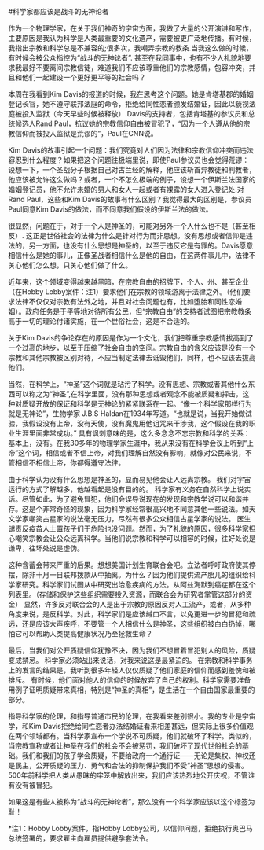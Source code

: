 #科学家都应该是战斗的无神论者

作为一个物理学家，在关于我们神奇的宇宙方面，我做了大量的公开演讲和写作，主要原因是我认为科学是人类最重要的文化遗产，需要被更广泛地传播。有时候，我指出宗教和科学总是不兼容的;很多次，我嘲弄宗教的教条.当我这么做的时候，有时候会被公众指控为“战斗的无神论者”. 甚至在我同事中，也有不少人礼貌地要求我最好不要离间宗教信徒，难道我们不应该尊重他们的宗教感情，包容冲突，并且和他们一起建设一个更好更平等的社会吗？

本周在我看到Kim Davis的报道的时候，我在思考这个问题。她是肯塔基郡的婚姻登记长官，她不遵守联邦法庭的命令，拒绝给同性恋者颁发结婚证，因此以藐视法庭被投入监狱（今天早些时候被释放）.Davis的支持者，包括肯塔基的参议员和总统候选人Rand Paul，抗议她的宗教信仰自由被冒犯了，“因为一个人遵从他的宗教信仰而被投入监狱是荒谬的”，Paul在CNN说。
  
Kim Davis的故事引起一个问题：我们究竟对人们因为法律和宗教信仰冲突而违法容忍到什么程度？如果把这个问题往极端里说，即使Paul参议员也会觉得荒谬：设想一下，一个圣战分子根据自己对古兰经的解释，他应该斩首异教徒和判教者，他应该被允许这么做吗？或者，一个不怎么极端的例子，设想一个伊斯兰法国家的婚姻登记员，他不允许未婚的男人和女人一起或者有裸露的女人进入登记处.对Rand Paul，这些和Kim Davis的故事有什么区别？我觉得最大的区别是，参议员Paul同意Kim Davis的做法，而不同意我们假设的伊斯兰法的做法。

很显然，问题在于，对于一个人是神圣的，可能对另外一个人什么也不是（甚至相反）. 这正是世俗社会的法律为什么是针对行为而非思想。没有思想或者信仰是违法的，另一方面，也没有什么思想是神圣的，以至于违反它是有罪的。Davis愿意相信什么是她的事儿，正像圣战者相信什么是他的自由，在这两件事儿中，法律不关心他们怎么想，只关心他们做了什么。

近年来，这个领域变得越来越黑暗，在宗教自由的招牌下，个人、州、甚至企业（在Hobby Lobby案件：注1）要求他们在宗教的领域游离于法律之外。（他们要求法律不仅仅对宗教有法外之地，并且对社会问题也有，比如堕胎和同性恋婚姻）。政府任务是于平等地对待所有公民，但“宗教自由”的支持者试图把宗教教条高于一切的理论付诸实施，在一个世俗社会，这是不合适的。

关于Kim Davis的争论存在的原因是作为一个文化，我们把尊重宗教感情拔高到了一个过高的地步，以至于压缩了社会自由的空间。宗教自由的含义应该是没有一个宗教和其他宗教被区别对待，不应当制定法律去诋毁他们，同样，也不应该去拔高他们。

当然，在科学上，“神圣”这个词就是玷污了科学。没有思想、宗教或者其他什么东西可以称之为“神圣”,在科学里面，没有那种思想或者观念不能被质疑和抨击，这种对质疑开放的保证和科学是无神论的紧紧联系在一起。“像一个科学家那样行为就是无神论”，生物学家 J.B.S Haldan在1934年写道。“也就是说，当我开始做试验，我假设没有上帝，没有天使，没有魔鬼用他诅咒来干涉我，这个假设在我的职业生涯里面非常成功。”  具有讽刺意味的是，这么多念念不忘宗教和科学的关系：基本上，没有。在我30多年的物理学家生涯中，我从来没有在科学会议上听到“上帝”这个词，相信或者不信上帝，对我们理解自然没有影响，就像对公民来说，不管相信不相信上帝，你都得遵守法律。

由于科学认为没有什么思想是神圣的，显而易见他会让人远离宗教。 我们对宇宙运行的方式了解越多，他越看起是没有目的的。 科学家有义务在自然科学上说实话。尽管如此，为了避免冒犯，他们会误导说现在的发现和宗教学说可以和谐并存。这是个非常奇怪的现象，因为科学家经常很高兴地不同意其他一些说法。如天文学家嘲笑占星家的说法毫无压力，尽然有很多公众相信占星学家的说法。 医生谴责反疫苗人士置孩子们于危险也没问题。然而，为了礼貌的原因，很多科学家担心嘲笑宗教会让公众远离科学。当他们说宗教和科学可以相容的时候，往好处说是谦卑，往坏处说是虚伪。

这种含蓄会带来严重的后果。想想美国计划生育联合会吧。立法者呼吁政府使其停摆，除非十月一日联邦拨款从中抽离。为什么？因为他们提供流产胎儿的组织给科学家研究。科学家们试图从中研究出治愈疾病的方法。从阿兹海默到癌症都在这个列表里。（存储和保护这些组织需要投入资源，而联合会为研究者掌管这部分的资金） 显然，许多反对联合会的人是出于宗教的原因反对人工流产，或者，从多种角度来说，是反科学。对此，科学家们是应该缄口不言，以免更进一步的冒犯和疏远，还是应该大声疾呼，不要管一个人相信什么是神圣，这些组织被白白扔掉，哪怕它可以帮助人类提高健康状况乃至拯救生命？

最后，当我们对公开质疑信仰犹豫不决，因为我们不想冒着冒犯别人的风险，质疑变成禁忌。 科学家必须站出来说话，对我来说这是最紧迫的。 在宗教和科学事务上的发言的结果是，我听到很多年轻人仅仅质疑了他们家庭的信仰而感到羞愧和被排斥。 有时候，他们面对他人的信仰的时候放弃了自己的权利。科学家需要准备用例子证明质疑带来真相，特别是“神圣的真相”，是生活在一个自由国家最重要的部分。

指导科学家的伦理，和指导普通市民的伦理，在我看来差别很小。我的专业是宇宙学，和Kim Davis拒绝给同性恋者办法结婚证看来相差甚远，但实际上很多价值观在两个领域都有。当科学家宣布一个学说不可质疑，他们就破坏了科学。类似的，当宗教宣称或者让神圣在我们的社会不会被惩罚，我们破坏了现代世俗社会的基础。我们和我们的孩子学会质疑，不要给政府一个通行证——无论是集权、神权还是民主，公开质疑的压力、勇气和合法的抑制保护我们不受“神圣”思想的侵害。500年前科学把人类从愚昧的牢笼中解放出来，我们应该热烈地公开庆祝，不管谁有没有被冒犯。

如果这是有些人被称为“战斗的无神论者”，那么没有一个科学家应该以这个标签为耻！


*注1：Hobby Lobby案件，指Hobby Lobby公司，以信仰问题，拒绝执行奥巴马总统签署的，要求雇主向雇员提供避孕套法令。